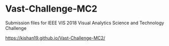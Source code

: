 # Vast-Challenge-MC2
Submission files for IEEE VIS 2018 Visual Analytics Science and Technology Challenge

https://kishan19.github.io/Vast-Challenge-MC2/
